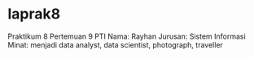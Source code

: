 # laprak8
Praktikum 8 Pertemuan 9 PTI
Nama: Rayhan
Jurusan: Sistem Informasi
Minat: menjadi data analyst, data scientist, photograph, traveller
